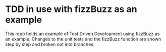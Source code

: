 # TDD in use with fizzBuzz as an example
This repo holds an example of Test Driven Development using fizzBuzz as an example. Changes to the unit tests and the fizzBuzz function are shown step by step and broken out into branches.

